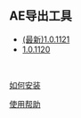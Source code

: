## AE导出工具

*  [(最新)1.0.1121](https://github.com/mr-loney/ae2of_tools/archive/ae2of1121.zip?ref=master)  
*  [1.0.1120](https://github.com/mr-loney/ae2of_tools/archive/ae2of1120.zip?ref=master)  

<br/>

[如何安装](https://github.com/mr-loney/ae2of_tools/blob/master/install.md "如何安装")

[使用帮助](https://github.com/mr-loney/ae2of_tools/blob/master/use.md "使用帮助")
